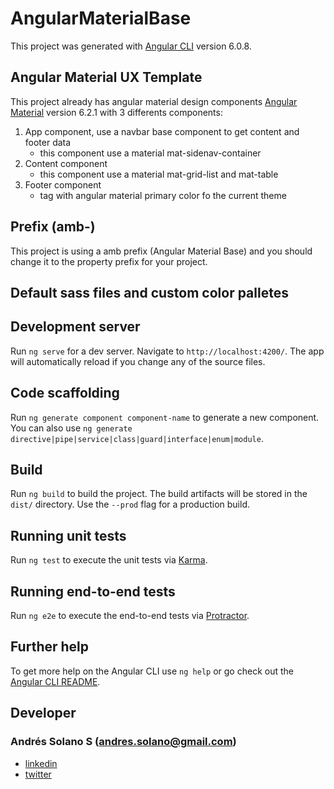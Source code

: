 # AngularMaterialBase

This project was generated with [Angular CLI](https://github.com/angular/angular-cli) version 6.0.8.

## Angular Material UX Template

This project already has angular material design components [Angular Material](https://github.com/angular/material2) version 6.2.1 with 3 differents components:

1. App component, use a navbar base component to get content and footer data
    * this component use a material mat-sidenav-container
2. Content component
    * this component use a material mat-grid-list and mat-table
3. Footer component
    * <footer> tag with angular material primary color fo the current theme

## Prefix (amb-)

This project is using a amb prefix (Angular Material Base) and you should change it to the property prefix for your project.

## Default sass files and custom color palletes 



## Development server

Run `ng serve` for a dev server. Navigate to `http://localhost:4200/`. The app will automatically reload if you change any of the source files.

## Code scaffolding

Run `ng generate component component-name` to generate a new component. You can also use `ng generate directive|pipe|service|class|guard|interface|enum|module`.

## Build

Run `ng build` to build the project. The build artifacts will be stored in the `dist/` directory. Use the `--prod` flag for a production build.

## Running unit tests

Run `ng test` to execute the unit tests via [Karma](https://karma-runner.github.io).

## Running end-to-end tests

Run `ng e2e` to execute the end-to-end tests via [Protractor](http://www.protractortest.org/).

## Further help

To get more help on the Angular CLI use `ng help` or go check out the [Angular CLI README](https://github.com/angular/angular-cli/blob/master/README.md).


## Developer

### Andrés Solano S (andres.solano@gmail.com)

* [linkedin](http://linkedin.com/in/andressolanosoto)
* [twitter](http://twitter.com/ryttuo)
